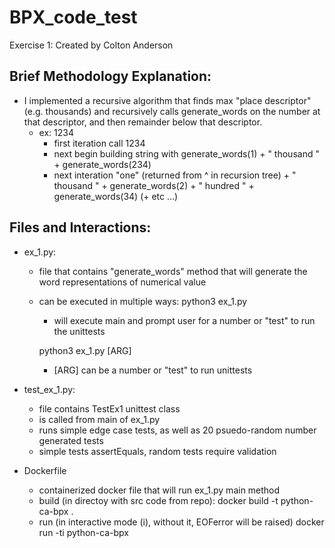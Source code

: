 # BPX_code_test
Exercise 1: Created by Colton Anderson

Brief Methodology Explanation:
------------------------------
- I implemented a recursive algorithm that finds max "place descriptor" (e.g. thousands) and recursively calls generate_words on the number at that descriptor, and then remainder below that descriptor. 
	- ex: 1234
		- first iteration call 1234
		- next begin building string with generate_words(1) + " thousand " + generate_words(234)
		- next interation "one" (returned from ^ in recursion tree) + " thousand " + generate_words(2) + " hundred " + generate_words(34) (+ etc ...)


Files and Interactions:
-----------------------
- ex_1.py: 
	- file that contains "generate_words" method that will generate the word representations of numerical value
	- can be executed in multiple ways:
		python3 ex_1.py 
		- will execute main and prompt user for a number or "test" to run the unittests

		python3 ex_1.py [ARG]
		- [ARG] can be a number or "test" to run unittests

- test_ex_1.py:
	- file contains TestEx1 unittest class
	- is called from main of ex_1.py
	- runs simple edge case tests, as well as 20 psuedo-random number generated tests
	- simple tests assertEquals, random tests require validation

- Dockerfile
	- containerized docker file that will run ex_1.py main method
	- build (in directoy with src code from repo):
		docker build -t python-ca-bpx .
	- run (in interactive mode (i), without it, EOFerror will be raised)
		docker run -ti python-ca-bpx

